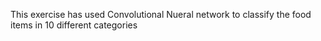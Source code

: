 This exercise has used Convolutional Nueral network to classify the food items in 10 different categories

